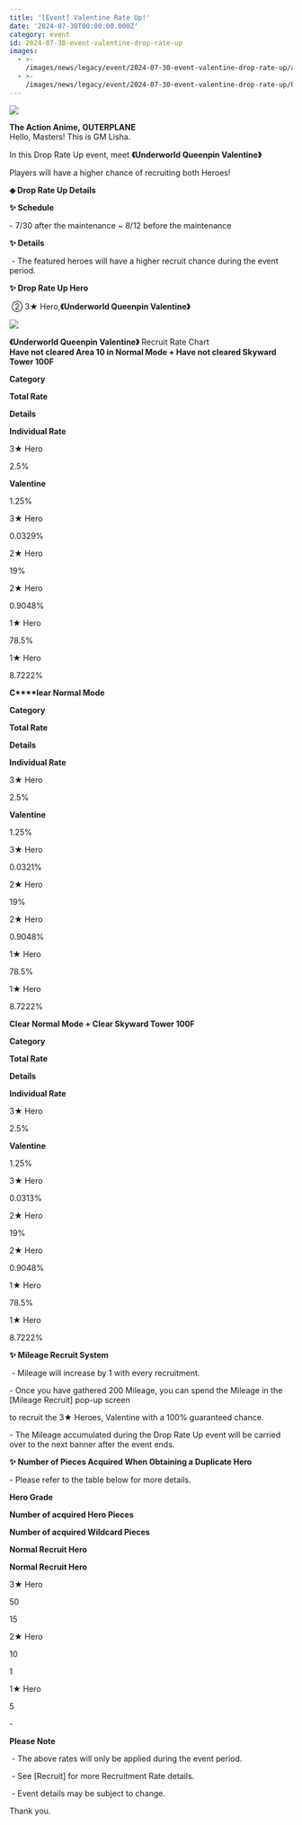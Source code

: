 ```yaml
---
title: '[Event] Valentine Rate Up!'
date: '2024-07-30T00:00:00.000Z'
category: event
id: 2024-07-30-event-valentine-drop-rate-up
images:
  - >-
    /images/news/legacy/event/2024-07-30-event-valentine-drop-rate-up/ada2200cb0db4a5f939ce77199bedae5.webp
  - >-
    /images/news/legacy/event/2024-07-30-event-valentine-drop-rate-up/816b6be6fd8d4ebea9d234af83caa02f.webp
---
```


![](/images/news/legacy/event/2024-07-30-event-valentine-drop-rate-up/ada2200cb0db4a5f939ce77199bedae5.webp)  
  

**The Action Anime, OUTERPLANE**  
Hello, Masters! This is GM Lisha.  

In this Drop Rate Up event, meet **《Underworld Queenpin Valentine》**

Players will have a higher chance of recruiting both Heroes!

**◈ Drop Rate Up Details**

**✨ Schedule**

\- 7/30 after the maintenance ~ 8/12 before the maintenance

**✨ Details**

 - The featured heroes will have a higher recruit chance during the event period.

**✨ Drop Rate Up Hero**

 ② 3★ Hero,**《Underworld Queenpin Valentine》**

![](/images/news/legacy/event/2024-07-30-event-valentine-drop-rate-up/816b6be6fd8d4ebea9d234af83caa02f.webp)  
  

**《Underworld Queenpin Valentine》** Recruit Rate Chart  
**Have not cleared Area 10 in Normal Mode + Have not cleared Skyward Tower 100F**

**Category**

**Total Rate**

**Details**

**Individual Rate**

3★ Hero

2.5%

**Valentine**

1.25%

3★ Hero

0.0329%

2★ Hero

19%

2★ Hero

0.9048%

1★ Hero

78.5%

1★ Hero

8.7222%

  
**C****lear Normal Mode**

**Category**

**Total Rate**

**Details**

**Individual Rate**

3★ Hero

2.5%

**Valentine**

1.25%

3★ Hero

0.0321%

2★ Hero

19%

2★ Hero

0.9048%

1★ Hero

78.5%

1★ Hero

8.7222%

  
**Clear Normal Mode + Clear Skyward Tower 100F** 

**Category**

**Total Rate**

**Details**

**Individual Rate**

3★ Hero

2.5%

**Valentine**

1.25%

3★ Hero

0.0313%

2★ Hero

19%

2★ Hero

0.9048%

1★ Hero

78.5%

1★ Hero

8.7222%

**✨ Mileage Recruit System**

 - Mileage will increase by 1 with every recruitment.

\- Once you have gathered 200 Mileage, you can spend the Mileage in the \[Mileage Recruit\] pop-up screen

to recruit the 3★ Heroes, Valentine with a 100% guaranteed chance.

\- The Mileage accumulated during the Drop Rate Up event will be carried over to the next banner after the event ends.

**✨ Number of Pieces Acquired When Obtaining a Duplicate Hero**

\- Please refer to the table below for more details.

**Hero Grade**

**Number of acquired Hero Pieces**

**Number of acquired Wildcard Pieces**

**Normal Recruit Hero**

**Normal Recruit Hero**

3★ Hero

50

15

2★ Hero

10

1

1★ Hero

5

\-

**Please Note**

 - The above rates will only be applied during the event period.

 - See \[Recruit\] for more Recruitment Rate details.

 - Event details may be subject to change.

Thank you.
